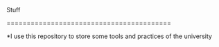 Stuff

=========================================

*I use this repository to store some tools and practices of the university